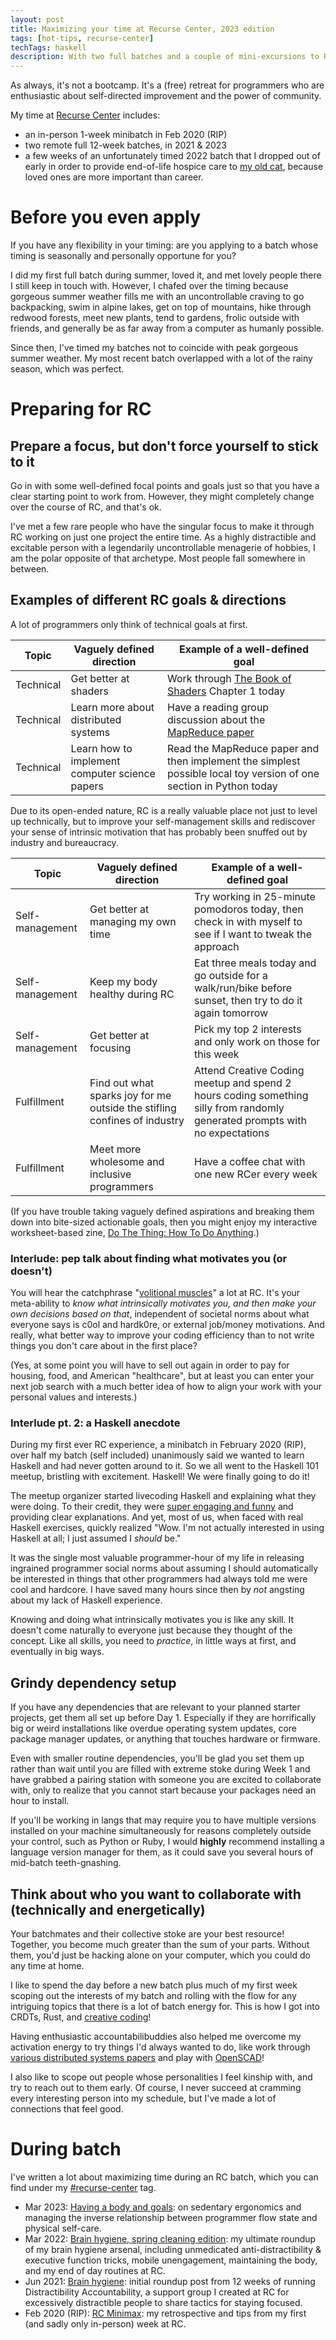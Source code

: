 ```yaml
---
layout: post
title: Maximizing your time at Recurse Center, 2023 edition
tags: [hot-tips, recurse-center]
techTags: haskell
description: With two full batches and a couple of mini-excursions to Recurse under my belt, I feel at ease summoning the spirit of RC any time. An updated summary of my hot tips for getting the most out of your RC batch.
---
```


As always, it's not a bootcamp. It's a (free) retreat for programmers who are enthusiastic about self-directed improvement and the power of community.

My time at [Recurse Center](https://recurse.com/) includes:
- an in-person 1-week minibatch in Feb 2020 (RIP)
- two remote full 12-week batches, in 2021 & 2023
- a few weeks of an unfortunately timed 2022 batch that I dropped out of early in order to provide end-of-life hospice care to [my old cat](https://reesekitty.com), because loved ones are more important than career.

# Before you even apply

If you have any flexibility in your timing: are you applying to a batch whose timing is seasonally and personally opportune for you?

I did my first full batch during summer, loved it, and met lovely people there I still keep in touch with. However, I chafed over the timing because gorgeous summer weather fills me with an uncontrollable craving to go backpacking, swim in alpine lakes, get on top of mountains, hike through redwood forests, meet new plants, tend to gardens, frolic outside with friends, and generally be as far away from a computer as humanly possible.

Since then, I've timed my batches not to coincide with peak gorgeous summer weather. My most recent batch overlapped with a lot of the rainy season, which was perfect.

# Preparing for RC

## Prepare a focus, but don't force yourself to stick to it

Go in with some well-defined focal points and goals just so that you have a clear starting point to work from. However, they might completely change over the course of RC, and that's ok.

I've met a few rare people who have the singular focus to make it through RC working on just one project the entire time. As a highly distractible and excitable person with a legendarily uncontrollable menagerie of hobbies, I am the polar opposite of that archetype. Most people fall somewhere in between.

## Examples of different RC goals & directions

A lot of programmers only think of technical goals at first. 

Topic | Vaguely defined direction | Example of a well-defined goal
--- | --- | ---
Technical | Get better at shaders | Work through [The Book of Shaders](https://thebookofshaders.com/) Chapter 1 today
Technical | Learn more about distributed systems | Have a reading group discussion about the [MapReduce paper](https://pdos.csail.mit.edu/6.824/papers/mapreduce.pdf)
Technical | Learn how to implement computer science papers | Read the MapReduce paper and then implement the simplest possible local toy version of one section in Python today

Due to its open-ended nature, RC is a really valuable place not just to level up technically, but to improve your self-management skills and rediscover your sense of intrinsic motivation that has probably been snuffed out by industry and bureaucracy.

Topic | Vaguely defined direction | Example of a well-defined goal
--- | --- | ---
Self-management | Get better at managing my own time | Try working in 25-minute pomodoros today, then check in with myself to see if I want to tweak the approach
Self-management | Keep my body healthy during RC | Eat three meals today and go outside for a walk/run/bike before sunset, then try to do it again tomorrow
Self-management | Get better at focusing | Pick my top 2 interests and only work on those for this week
Fulfillment | Find out what sparks joy for me outside the stifling confines of industry | Attend Creative Coding meetup and spend 2 hours coding something silly from randomly generated prompts with no expectations
Fulfillment | Meet more wholesome and inclusive programmers | Have a coffee chat with one new RCer every week

(If you have trouble taking vaguely defined aspirations and breaking them down into bite-sized actionable goals, then you might enjoy my interactive worksheet-based zine, [Do The Thing: How To Do Anything](https://gum.co/dothething).)

### Interlude: pep talk about finding what motivates you (or doesn't)

You will hear the catchphrase "[volitional muscles](https://www.recurse.com/self-directives)" a lot at RC. It's your meta-ability to *know what intrinsically motivates you, and then make your own decisions based on that*, independent of societal norms about what everyone says is c0ol and hardk0re, or external job/money motivations. And really, what better way to improve your coding efficiency than to not write things you don't care about in the first place?

(Yes, at some point you will have to sell out again in order to pay for housing, food, and American "healthcare", but at least you can enter your next job search with a much better idea of how to align your work with your personal values and interests.)

### Interlude pt. 2: a Haskell anecdote

During my first ever RC experience, a minibatch in February 2020 (RIP), over half my batch (self included) unanimously said we wanted to learn Haskell and had never gotten around to it. So we all went to the Haskell 101 meetup, bristling with excitement. Haskell! We were finally going to do it!

The meetup organizer started livecoding Haskell and explaining what they were doing. To their credit, they were [super engaging and funny](/rflog/microblog/2020-02-20-rc-day-4/) and providing clear explanations. And yet, most of us, when faced with real Haskell exercises, quickly realized "Wow. I'm not actually interested in using Haskell at all; I just assumed I *should* be."

It was the single most valuable programmer-hour of my life in releasing ingrained programmer social norms about assuming I should automatically be interested in things that other programmers had always told me were cool and hardcore. I have saved many hours since then by *not* angsting about my lack of Haskell experience.

Knowing and doing what intrinsically motivates you is like any skill. It doesn't come naturally to everyone just because they thought of the concept. Like all skills, you need to *practice*, in little ways at first, and eventually in big ways.

## Grindy dependency setup

If you have any dependencies that are relevant to your planned starter projects, get them all set up before Day 1. Especially if they are horrifically big or weird installations like overdue operating system updates, core package manager updates, or anything that touches hardware or firmware.

Even with smaller routine dependencies, you'll be glad you set them up rather than wait until you are filled with extreme stoke during Week 1 and have grabbed a pairing station with someone you are excited to collaborate with, only to realize that you cannot start because your packages need an hour to install. 

If you'll be working in langs that may require you to have multiple versions installed on your machine simultaneously for reasons completely outside your control, such as Python or Ruby, I would **highly** recommend installing a language version manager for them, as it could save you several hours of mid-batch teeth-gnashing.

## Think about who you want to collaborate with (technically and energetically)

Your batchmates and their collective stoke are your best resource! Together, you become much greater than the sum of your parts. Without them, you'd just be hacking alone on your computer, which you could do any time at home.

I like to spend the day before a new batch plus much of my first week scoping out the interests of my batch and rolling with the flow for any intriguing topics that there is a lot of batch energy for. This is how I got into CRDTs, Rust, and [creative coding](https://rfong.github.io/creative-coding/)! 

Having enthusiastic accountabilibuddies also helped me overcome my activation energy to try things I'd always wanted to do, like work through [various distributed systems papers](https://pdos.csail.mit.edu/6.824/schedule.html) and play with [OpenSCAD](https://openscad.org/)!

I also like to scope out people whose personalities I feel kinship with, and try to reach out to them early. Of course, I never succeed at cramming every interesting person into my schedule, but I've made a lot of connections that feel good.

# During batch

I've written a lot about maximizing time during an RC batch, which you can find under my [#recurse-center](/rflog/tag/recurse-center/) tag.

- Mar 2023: [Having a body and goals](/rflog/2023/03/23/having-a-body/): on sedentary ergonomics and managing the inverse relationship between programmer flow state and physical self-care.
- Mar 2022: [Brain hygiene, spring cleaning edition](/rflog/2022/03/23/brain-hygiene-sp22/): my ultimate roundup of my brain hygiene arsenal, including unmedicated anti-distractibility & executive function tricks, mobile unengagement, maintaining the body, and my end of day routines at RC.
- Jun 2021: [Brain hygiene](/rflog/2021/06/25/brain-hygiene/): initial roundup post from 12 weeks of running Distractibility Accountability, a support group I created at RC for excessively distractible people to share tactics for staying focused.
- Feb 2020 (RIP): [RC Minimax](/rflog/2020/02/28/rc-mini-max/): my retrospective and tips from my first (and sadly only in-person) week at RC.
